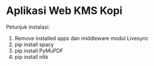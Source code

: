 # Aplikasi Web KMS Kopi

Petunjuk instalasi:

1. Remove installed apps dan middleware modul Livesync
2. pip install spacy
3. pip install PyMuPDF
4. pip install nltk
